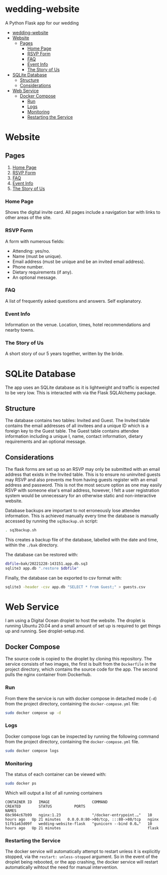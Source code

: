 # wedding-website
A Python Flask app for our wedding
- [wedding-website](#wedding-website)
- [Website](#website)
  - [Pages](#pages)
    - [Home Page](#home-page)
    - [RSVP Form](#rsvp-form)
    - [FAQ](#faq)
    - [Event Info](#event-info)
    - [The Story of Us](#the-story-of-us)
- [SQLite Database](#sqlite-database)
  - [Structure](#structure)
  - [Considerations](#considerations)
- [Web Service](#web-service)
  - [Docker Compose](#docker-compose)
    - [Run](#run)
    - [Logs](#logs)
    - [Monitoring](#monitoring)
    - [Restarting the Service](#restarting-the-service)

# Website
## Pages
1. [Home Page](#home-page)
2. [RSVP Form](#rsvp-form)
3. [FAQ](#faq)
4. [Event Info](#event-info)
5. [The Story of Us](#the-story-of-us)

### Home Page
Shows the digital invite card. All pages include a navigation bar with links to other areas of the site.

### RSVP Form
A form with numerous fields:
* Attending: yes/no.
* Name (must be unique).
* Email address (must be unique and be an invited email address).
* Phone number.
* Dietary requirements (if any).
* An optional message.

### FAQ
A list of frequently asked questions and answers. Self explanatory.
### Event Info
Information on the venue. Location, times, hotel recommendations and nearby towns.
### The Story of Us
A short story of our 5 years together, written by the bride.

# SQLite Database
The app uses an SQLite database as it is lightweight and traffic is expected to be very low.  This is interacted with via the Flask SQLAlchemy package.

## Structure
The database contains two tables: Invited and Guest. The Invited table contains the email addresses of all invitees and a unique ID which is a foreign key to the Guest table. The Guest table contains attendee information including a unique I, name, contact information, dietary requirements and an optional message. 

## Considerations
The flask forms are set up so an RSVP may only be submitted with an email address that exists in the Invited table. This is to ensure no uninvited guests may RSVP and also prevents me from having guests register with an email address and password. This is not the most secure option as one may easily RSVP with someone else's email address, however, I felt a user registration system would be unnecessary for an otherwise static and non-interactive website.

Database backups are important to not erroneously lose attendee information. This is achieved manually every time the database is manually accessed by running the `sq3backup.sh` script: 
```bash
. sq3backup.sh
``` 
This creates a backup file of the database, labelled with the date and time, within the `./bak` directory.

The database can be restored with:
 ```bash
 dbfile=bak/20221228-143151.app.db.sq3
 sqlite3 app.db ".restore $dbfile"
 ```

 Finally, the database can be exported to csv format with:
 ```bash
 sqlite3 -header -csv app.db "SELECT * from Guest;" > guests.csv
 ```

# Web Service
I am using a Digital Ocean droplet to host the website. The droplet is running Ubuntu 20.04 and a small amount of set up is required to get things up and running. See droplet-setup.md.

## Docker Compose
The source code is copied to the droplet by cloning this repository. The service consists of two images, the first is built from the `Dockerfile` in the project directory, which contains the source code for the app. The second pulls the nginx container from Dockerhub. 

### Run
From there the service is run with docker compose in detached mode (`-d`) from the project directory, containing the `docker-compose.yml` file:
```bash
sudo docker compose up -d
```
### Logs
 Docker compose logs can be inspected by running the following command from the project directory, containing the `docker-compose.yml` file.
```bash
sudo docker compose logs
```
### Monitoring
The status of each container can be viewed with:
```bash
sudo docker ps
```
Which will output a list of all running containers
```
CONTAINER ID   IMAGE                   COMMAND                  CREATED        STATUS          PORTS                               NAMES
6bc904c67b99   nginx:1.23              "/docker-entrypoint.…"   10 hours ago   Up 21 minutes   0.0.0.0:80->80/tcp, :::80->80/tcp   nginx
51fb1a63d09f   wedding-website-flask   "gunicorn --bind 0.0…"   10 hours ago   Up 21 minutes                                       flask
```
### Restarting the Service
The docker service will automatically attempt to restart unless it is explicitly stopped, via the `restart: unless-stopped` argument. So in the event of the droplet being rebooted, or the app crashing, the docker service will restart automatically wihtout the need for manual intervention.